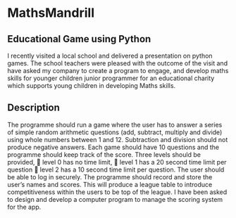 # MathsMandrill
Educational Game using Python
------------------------------
I recently visited a local school and delivered a presentation on python games. 
The school teachers were pleased with the outcome of the visit and have asked my company to create a program to engage, and develop maths skills for younger children junior programmer for an educational charity which supports young children in developing Maths skills. 

Description
-------------
The programme should run a game where the user has to answer a series of simple random arithmetic questions (add, subtract, multiply and divide) using whole numbers between 1 and 12. Subtraction and division should not produce negative answers. Each game should have 10 questions and the programme should keep track of the score. 
Three levels should be provided,
	level 0 has no time limit, 
	level 1 has a 20 second time limit per question
	level 2 has a 10 second time limit per question. 
The user should be able to log in securely. The programme should record and store the user’s names and scores. 
This will produce a league table to introduce competitiveness within the users to be top of the league. 
I have been asked to design and develop a computer program to manage the scoring system for the app.
